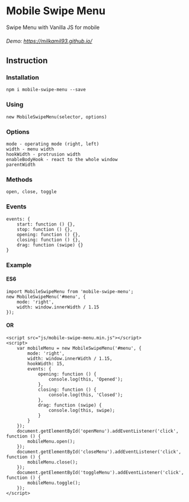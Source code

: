 # Mobile Swipe Menu
Swipe Menu with Vanilla JS for mobile
###### Demo: https://milkamil93.github.io/

## Instruction
### Installation
```
npm i mobile-swipe-menu --save
```
### Using
```
new MobileSwipeMenu(selector, options)
```
### Options
```
mode - operating mode (right, left)
width - menu width
hookWidth - protrusion width
enableBodyHook - react to the whole window
parentWidth
```
### Methods
```
open, close, toggle
```
### Events
```
events: {
    start: function () {},
    stop: function () {},
    opening: function () {},
    closing: function () {},
    drag: function (swipe) {}
}
```
### Example
#### ES6
```
import MobileSwipeMenu from 'mobile-swipe-menu';
new MobileSwipeMenu('#menu', {
    mode: 'right',
    width: window.innerWidth / 1.15
});
```
#### OR
```
<script src="js/mobile-swipe-menu.min.js"></script>
<script>
    var mobileMenu = new MobileSwipeMenu('#menu', {
        mode: 'right',
        width: window.innerWidth / 1.15,
        hookWidth: 15,
        events: {
            opening: function () {
                console.log(this, 'Opened');
            },
            closing: function () {
                console.log(this, 'Closed');
            },
            drag: function (swipe) {
                console.log(this, swipe);
            }
        }
    });
    document.getElementById('openMenu').addEventListener('click', function () {
        mobileMenu.open();
    });
    document.getElementById('closeMenu').addEventListener('click', function () {
        mobileMenu.close();
    });
    document.getElementById('toggleMenu').addEventListener('click', function () {
        mobileMenu.toggle();
    });
</script>
```